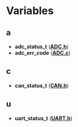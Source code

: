 
# Variables



## a

* **adc\_status\_t** ([**ADC.h**](_a_d_c_8h.md))
* **adc\_err\_code** ([**ADC.c**](_a_d_c_8c.md))


## c

* **can\_status\_t** ([**CAN.h**](_c_a_n_8h.md))


## u

* **uart\_status\_t** ([**UART.h**](_u_a_r_t_8h.md))




